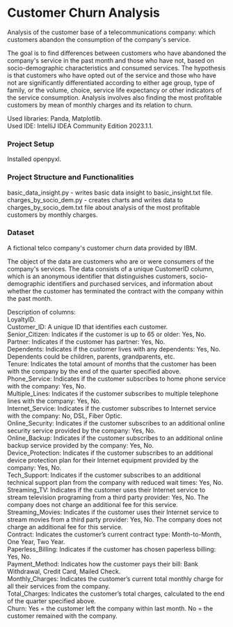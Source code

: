 # Customer Churn Analysis
Analysis of the customer base of a telecommunications company: which customers abandon the consumption of
the company's service.  

The goal is to find differences between customers who have abandoned the company's service in the past month and those
who have not, based on socio-demographic characteristics and consumed services. The hypothesis is that
customers who have opted out of the service and those who have not are significantly differentiated according to either
age group, type of family, or the volume, choice, service life expectancy or other indicators of the service consumption.
Analysis involves also finding the most profitable customers by mean of monthly charges and its relation to churn.  
  

Used libraries: Panda, Matplotlib.  
Used IDE: IntelliJ IDEA Community Edition 2023.1.1.  

### Project Setup

Installed openpyxl.  

### Project Structure and Functionalities  

basic_data_insight.py - writes basic data insight to basic_insight.txt file.  
charges_by_socio_dem.py - creates charts and writes data to charges_by_socio_dem.txt file about analysis of the most
profitable customers by monthly charges.  

### Dataset

A fictional telco company's customer churn data provided by IBM.  

The object of the data are customers who are or were consumers of the company's services. The data consists of 
a unique CustomerID column, which is an anonymous identifier that distinguishes customers, socio-demographic 
identifiers and purchased services, and information about whether the customer has terminated the contract with 
the company within the past month.  

Description of columns:  
LoyaltyID.  
Customer_ID: A unique ID that identifies each customer.  
Senior_Citizen: Indicates if the customer is up to 65 or older: Yes, No.  
Partner: Indicates if the customer has partner: Yes, No.  
Dependents: Indicates if the customer lives with any dependents: Yes, No. Dependents could be children, parents,
grandparents, etc.  
Tenure: Indicates the total amount of months that the customer has been with the company by the end of the
quarter specified above.  
Phone_Service: Indicates if the customer subscribes to home phone service with the company: Yes, No.  
Multiple_Lines: Indicates if the customer subscribes to multiple telephone lines with the company: Yes, No.  
Internet_Service: Indicates if the customer subscribes to Internet service with the company: No, DSL, Fiber Optic.  
Online_Security: Indicates if the customer subscribes to an additional online security service provided by
the company: Yes, No.  
Online_Backup: Indicates if the customer subscribes to an additional online backup service provided by the company:
Yes, No.  
Device_Protection: Indicates if the customer subscribes to an additional device protection plan for their
Internet equipment provided by the company: Yes, No.  
Tech_Support: Indicates if the customer subscribes to an additional technical support plan from the company with
reduced wait times: Yes, No.  
Streaming_TV: Indicates if the customer uses their Internet service to stream television programing from a third
party provider: Yes, No. The company does not charge an additional fee for this service.  
Streaming_Movies: Indicates if the customer uses their Internet service to stream movies from a third party
provider: Yes, No. The company does not charge an additional fee for this service.  
Contract: Indicates the customer’s current contract type: Month-to-Month, One Year, Two Year.  
Paperless_Billing: Indicates if the customer has chosen paperless billing: Yes, No.  
Payment_Method: Indicates how the customer pays their bill: Bank Withdrawal, Credit Card, Mailed Check.  
Monthly_Charges: Indicates the customer’s current total monthly charge for all their services from the company.  
Total_Charges: Indicates the customer’s total charges, calculated to the end of the quarter specified above.  
Churn: Yes = the customer left the company within last month. No = the customer remained with the company.  
